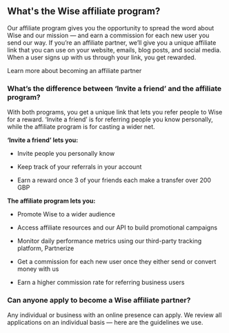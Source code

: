## What's the Wise affiliate program?  
Our affiliate program gives you the opportunity to spread the word about Wise and our mission — and earn a commission for each new user you send our way. If you’re an affiliate partner, we’ll give you a unique affiliate link that you can use on your website, emails, blog posts, and social media. When a user signs up with us through your link, you get rewarded. 

Learn more about becoming an affiliate partner

### What’s the difference between ‘Invite a friend’ and the affiliate program?

With both programs, you get a unique link that lets you refer people to Wise for a reward. ‘Invite a friend’ is for referring people you know personally, while the affiliate program is for casting a wider net. 

**‘Invite a friend’ lets you:**

  * Invite people you personally know 

  * Keep track of your referrals in your account

  * Earn a reward once 3 of your friends each make a transfer over 200 GBP




 **The affiliate program lets you:**

  * Promote Wise to a wider audience

  * Access affiliate resources and our API to build promotional campaigns

  * Monitor daily performance metrics using our third-party tracking platform, Partnerize

  * Get a commission for each new user once they either send or convert money with us

  * Earn a higher commission rate for referring business users




### Can anyone apply to become a Wise affiliate partner?

Any individual or business with an online presence can apply. We review all applications on an individual basis — here are the guidelines we use.